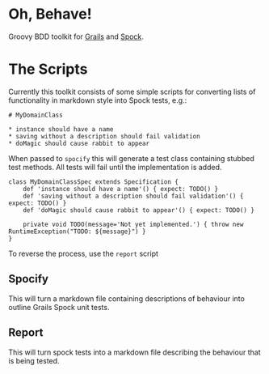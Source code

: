 Oh, Behave!
===========

Groovy BDD toolkit for [Grails][1] and [Spock][2].

# The Scripts

Currently this toolkit consists of some simple scripts for converting lists of functionality in markdown style into Spock tests, e.g.:

	# MyDomainClass

	* instance should have a name
	* saving without a description should fail validation
	* doMagic should cause rabbit to appear

When passed to `spocify` this will generate a test class containing stubbed test methods.  All tests will fail until the implementation is added.

	class MyDomainClassSpec extends Specification {
		def 'instance should have a name'() { expect: TODO() }
		def 'saving without a description should fail validation'() { expect: TODO() }
		def 'doMagic should cause rabbit to appear'() { expect: TODO() }

		private void TODO(message='Not yet implemented.') { throw new RuntimeException("TODO: ${message}") }
	}

To reverse the process, use the `report` script

## Spocify

This will turn a markdown file containing descriptions of behaviour into outline Grails Spock unit tests.

## Report

This will turn spock tests into a markdown file describing the behaviour that is being tested.

[1]: http://www.grails.org
[2]: https://code.google.com/p/spock/

